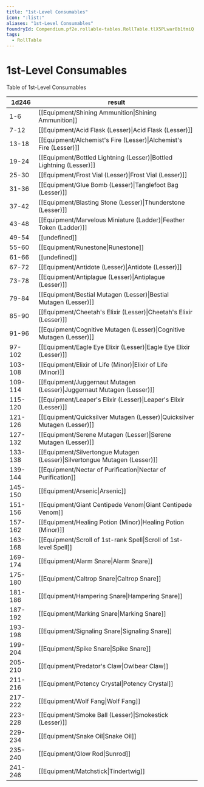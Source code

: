 ```yaml
---
title: "1st-Level Consumables"
icon: ":list:"
aliases: "1st-Level Consumables"
foundryId: Compendium.pf2e.rollable-tables.RollTable.tlX5PLwar8b1tmiQ
tags:
  - RollTable
---
```


# 1st-Level Consumables
Table of 1st-Level Consumables

| 1d246 | result |
|------|--------|
| 1-6 | [[Equipment/Shining Ammunition\|Shining Ammunition]] |
| 7-12 | [[Equipment/Acid Flask (Lesser)\|Acid Flask (Lesser)]] |
| 13-18 | [[Equipment/Alchemist's Fire (Lesser)\|Alchemist's Fire (Lesser)]] |
| 19-24 | [[Equipment/Bottled Lightning (Lesser)\|Bottled Lightning (Lesser)]] |
| 25-30 | [[Equipment/Frost Vial (Lesser)\|Frost Vial (Lesser)]] |
| 31-36 | [[Equipment/Glue Bomb (Lesser)\|Tanglefoot Bag (Lesser)]] |
| 37-42 | [[Equipment/Blasting Stone (Lesser)\|Thunderstone (Lesser)]] |
| 43-48 | [[Equipment/Marvelous Miniature (Ladder)\|Feather Token (Ladder)]] |
| 49-54 | [[undefined]] |
| 55-60 | [[Equipment/Runestone\|Runestone]] |
| 61-66 | [[undefined]] |
| 67-72 | [[Equipment/Antidote (Lesser)\|Antidote (Lesser)]] |
| 73-78 | [[Equipment/Antiplague (Lesser)\|Antiplague (Lesser)]] |
| 79-84 | [[Equipment/Bestial Mutagen (Lesser)\|Bestial Mutagen (Lesser)]] |
| 85-90 | [[Equipment/Cheetah's Elixir (Lesser)\|Cheetah's Elixir (Lesser)]] |
| 91-96 | [[Equipment/Cognitive Mutagen (Lesser)\|Cognitive Mutagen (Lesser)]] |
| 97-102 | [[Equipment/Eagle Eye Elixir (Lesser)\|Eagle Eye Elixir (Lesser)]] |
| 103-108 | [[Equipment/Elixir of Life (Minor)\|Elixir of Life (Minor)]] |
| 109-114 | [[Equipment/Juggernaut Mutagen (Lesser)\|Juggernaut Mutagen (Lesser)]] |
| 115-120 | [[Equipment/Leaper's Elixir (Lesser)\|Leaper's Elixir (Lesser)]] |
| 121-126 | [[Equipment/Quicksilver Mutagen (Lesser)\|Quicksilver Mutagen (Lesser)]] |
| 127-132 | [[Equipment/Serene Mutagen (Lesser)\|Serene Mutagen (Lesser)]] |
| 133-138 | [[Equipment/Silvertongue Mutagen (Lesser)\|Silvertongue Mutagen (Lesser)]] |
| 139-144 | [[Equipment/Nectar of Purification\|Nectar of Purification]] |
| 145-150 | [[Equipment/Arsenic\|Arsenic]] |
| 151-156 | [[Equipment/Giant Centipede Venom\|Giant Centipede Venom]] |
| 157-162 | [[Equipment/Healing Potion (Minor)\|Healing Potion (Minor)]] |
| 163-168 | [[Equipment/Scroll of 1st-rank Spell\|Scroll of 1st-level Spell]] |
| 169-174 | [[Equipment/Alarm Snare\|Alarm Snare]] |
| 175-180 | [[Equipment/Caltrop Snare\|Caltrop Snare]] |
| 181-186 | [[Equipment/Hampering Snare\|Hampering Snare]] |
| 187-192 | [[Equipment/Marking Snare\|Marking Snare]] |
| 193-198 | [[Equipment/Signaling Snare\|Signaling Snare]] |
| 199-204 | [[Equipment/Spike Snare\|Spike Snare]] |
| 205-210 | [[Equipment/Predator's Claw\|Owlbear Claw]] |
| 211-216 | [[Equipment/Potency Crystal\|Potency Crystal]] |
| 217-222 | [[Equipment/Wolf Fang\|Wolf Fang]] |
| 223-228 | [[Equipment/Smoke Ball (Lesser)\|Smokestick (Lesser)]] |
| 229-234 | [[Equipment/Snake Oil\|Snake Oil]] |
| 235-240 | [[Equipment/Glow Rod\|Sunrod]] |
| 241-246 | [[Equipment/Matchstick\|Tindertwig]] |
